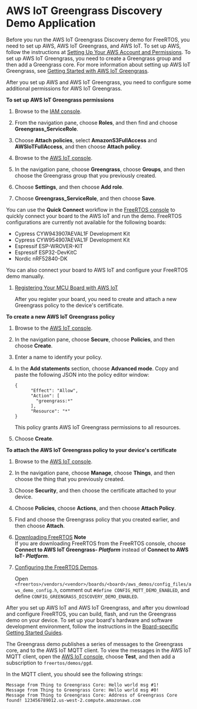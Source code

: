 # AWS IoT Greengrass Discovery Demo Application<a name="gg-demo"></a>

Before you run the AWS IoT Greengrass Discovery demo for FreeRTOS, you need to set up AWS, AWS IoT Greengrass, and AWS IoT\. To set up AWS, follow the instructions at [Setting Up Your AWS Account and Permissions](freertos-account-and-permissions.md)\. To set up AWS IoT Greengrass, you need to create a Greengrass group and then add a Greengrass core\. For more information about setting up AWS IoT Greengrass, see [Getting Started with AWS IoT Greengrass](https://docs.aws.amazon.com/greengrass/latest/developerguide/gg-gs.html)\. 

After you set up AWS and AWS IoT Greengrass, you need to configure some additional permissions for AWS IoT Greengrass\.

**To set up AWS IoT Greengrass permissions**

1. Browse to the [IAM console](https://console.aws.amazon.com/iam/home)\.

1. From the navigation pane, choose **Roles**, and then find and choose **Greengrass\_ServiceRole**\.

1. Choose **Attach policies**, select **AmazonS3FullAccess** and **AWSIoTFullAccess**, and then choose **Attach policy**\.

1. Browse to the [AWS IoT console](https://console.aws.amazon.com/iotv2/)\.

1. In the navigation pane, choose **Greengrass**, choose **Groups**, and then choose the Greengrass group that you previously created\.

1. Choose **Settings**, and then choose **Add role**\.

1. Choose **Greengrass\_ServiceRole**, and then choose **Save**\.

You can use the **Quick Connect** workflow in the [FreeRTOS console](https://console.aws.amazon.com/freertos) to quickly connect your board to the AWS IoT and run the demo\. FreeRTOS configurations are currently not available for the following boards:
+ Cypress CYW943907AEVAL1F Development Kit
+ Cypress CYW954907AEVAL1F Development Kit
+ Espressif ESP\-WROVER\-KIT
+ Espressif ESP32\-DevKitC
+ Nordic nRF52840\-DK

You can also connect your board to AWS IoT and configure your FreeRTOS demo manually\.

1. [Registering Your MCU Board with AWS IoT](get-started-freertos-thing.md)

   After you register your board, you need to create and attach a new Greengrass policy to the device's certificate\.

**To create a new AWS IoT Greengrass policy**

   1. Browse to the [AWS IoT console](https://console.aws.amazon.com/iotv2/)\.

   1. In the navigation pane, choose **Secure**, choose **Policies**, and then choose **Create**\.

   1. Enter a name to identify your policy\.

   1. In the **Add statements** section, choose **Advanced mode**\. Copy and paste the following JSON into the policy editor window:

      ```
      {
            "Effect": "Allow",
            "Action": [
              "greengrass:*"
            ],
            "Resource": "*"
      }
      ```

      This policy grants AWS IoT Greengrass permissions to all resources\.

   1. Choose **Create**\.

**To attach the AWS IoT Greengrass policy to your device's certificate**

   1. Browse to the [AWS IoT console](https://console.aws.amazon.com/iotv2/)\.

   1. In the navigation pane, choose **Manage**, choose **Things**, and then choose the thing that you previously created\.

   1. Choose **Security**, and then choose the certificate attached to your device\.

   1. Choose **Policies**, choose **Actions**, and then choose **Attach Policy**\.

   1. Find and choose the Greengrass policy that you created earlier, and then choose **Attach**\.

1. [Downloading FreeRTOS](freertos-download.md)
**Note**  
If you are downloading FreeRTOS from the FreeRTOS console, choose **Connect to AWS IoT Greengrass\- *Platform*** instead of **Connect to AWS IoT\- *Platform***\.

1. [Configuring the FreeRTOS Demos](freertos-configure.md)\.

    Open `<freertos>/vendors/<vendor>/boards/<board>/aws_demos/config_files/aws_demo_config.h`, comment out `#define CONFIG_MQTT_DEMO_ENABLED`, and define `CONFIG_GREENGRASS_DISCOVERY_DEMO_ENABLED`\.

After you set up AWS IoT and AWS IoT Greengrass, and after you download and configure FreeRTOS, you can build, flash, and run the Greengrass demo on your device\. To set up your board's hardware and software development environment, follow the instructions in the [Board\-specific Getting Started Guides](getting-started-guides.md)\.

The Greengrass demo publishes a series of messages to the Greengrass core, and to the AWS IoT MQTT client\. To view the messages in the AWS IoT MQTT client, open the [AWS IoT console](https://console.aws.amazon.com/iotv2/), choose **Test**, and then add a subscription to `freertos/demos/ggd`\.

In the MQTT client, you should see the following strings:

```
Message from Thing to Greengrass Core: Hello world msg #1!
Message from Thing to Greengrass Core: Hello world msg #0!
Message from Thing to Greengrass Core: Address of Greengrass Core found! 123456789012.us-west-2.compute.amazonaws.com
```